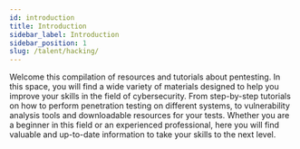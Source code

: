 ```yaml
---
id: introduction
title: Introduction
sidebar_label: Introduction
sidebar_position: 1
slug: /talent/hacking/
---
```


Welcome this compilation of resources and tutorials about pentesting.
In this space, you will find a wide variety of materials designed to
help you improve your skills in the field of cybersecurity. From
step-by-step tutorials on how to perform penetration testing on
different systems, to vulnerability analysis tools and downloadable
resources for your tests. Whether you are a beginner in this field
or an experienced professional, here you will find valuable and
up-to-date information to take your skills to the next level.
